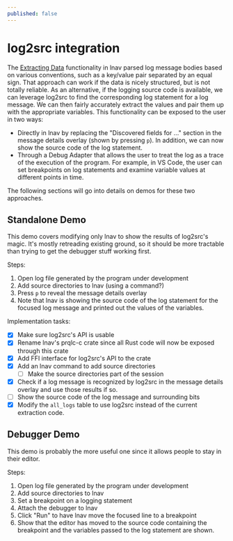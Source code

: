 ```yaml
---
published: false
---
```


# log2src integration

The [Extracting Data](https://docs.lnav.org/en/latest/data.html)
functionality in lnav parsed log message bodies based on various
conventions, such as a key/value pair separated by an equal sign.
That approach can work if the data is nicely structured, but is
not totally reliable.  As an alternative, if the logging source
code is available, we can leverage log2src to find the
corresponding log statement for a log message.  We can then
fairly accurately extract the values and pair them up with the
appropriate variables.  This functionality can be exposed to the
user in two ways:

* Directly in lnav by replacing the "Discovered fields for ..."
  section in the message details overlay (shown by pressing `p`).
  In addition, we can now show the source code of the log
  statement.
* Through a Debug Adapter that allows the user to treat the log
  as a trace of the execution of the program.  For example, in
  VS Code, the user can set breakpoints on log statements and
  examine variable values at different points in time.

The following sections will go into details on demos for these
two approaches.

## Standalone Demo

This demo covers modifying only lnav to show the results of
log2src's magic.  It's mostly retreading existing ground, so
it should be more tractable than trying to get the debugger
stuff working first.

Steps:
1. Open log file generated by the program under development
1. Add source directories to lnav (using a command?)
1. Press `p` to reveal the message details overlay
1. Note that lnav is showing the source code of the log statement
   for the focused log message and printed out the values of
   the variables.

Implementation tasks:

- [X] Make sure log2src's API is usable
- [X] Rename lnav's prqlc-c crate since all Rust code will now be
      exposed through this crate
- [X] Add FFI interface for log2src's API to the crate
- [X] Add an lnav command to add source directories
  - [ ] Make the source directories part of the session
- [X] Check if a log message is recognized by log2src in the
      message details overlay and use those results if so.
- [ ] Show the source code of the log message and surrounding bits
- [X] Modify the `all_logs` table to use log2src instead of the
      current extraction code.

## Debugger Demo

This demo is probably the more useful one since it allows
people to stay in their editor.

Steps:
1. Open log file generated by the program under development
1. Add source directories to lnav
1. Set a breakpoint on a logging statement
1. Attach the debugger to lnav
1. Click "Run" to have lnav move the focused line to a breakpoint
1. Show that the editor has moved to the source code
   containing the breakpoint and the variables passed to
   the log statement are shown.
